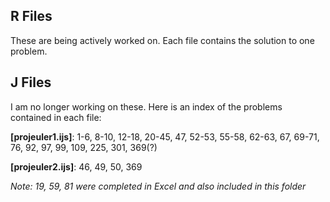 ## R Files

These are being actively worked on. Each file contains the solution to one problem. 

## J Files

I am no longer working on these. Here is an index of the problems contained in each file:

**[projeuler1.ijs]**: 1-6, 8-10, 12-18, 20-45, 47, 52-53, 55-58, 62-63,  67, 69-71, 76, 92, 97, 99, 109, 225, 301, 369(?)

**[projeuler2.ijs]**: 46, 49, 50, 369

_Note: 19, 59, 81 were completed in Excel and also included in this folder_
